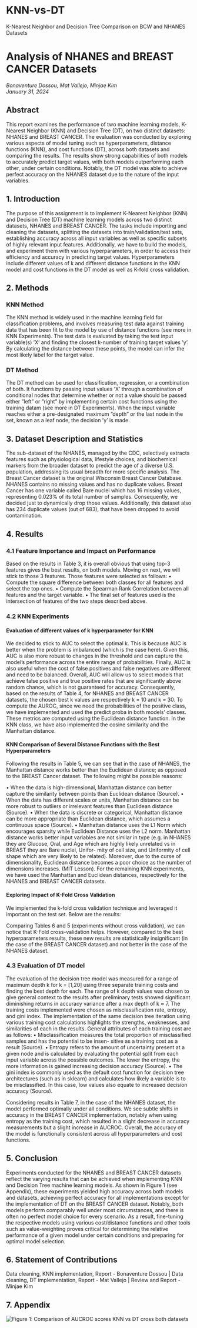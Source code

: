 # KNN-vs-DT
K-Nearest Neighbor and Decision Tree Comparison on BCW and NHANES Datasets
# Analysis of NHANES and BREAST CANCER Datasets
*Bonaventure Dossou, Mat Vallejo, Minjae Kim*  
*January 31, 2024*

## Abstract
This report examines the performance of two machine learning models, K-Nearest Neighbor (KNN) and Decision Tree (DT), on two distinct datasets: NHANES and BREAST CANCER. The evaluation was conducted by exploring various aspects of model tuning such as hyperparameters, distance functions (KNN), and cost functions (DT), across both datasets and comparing the results. The results show strong capabilities of both models to accurately predict target values, with both models outperforming each other, under certain conditions. Notably, the DT model was able to achieve perfect accuracy on the NHANES dataset due to the nature of the input variables.

## 1. Introduction
The purpose of this assignment is to implement K-Nearest Neighbor (KNN) and Decision Tree (DT) machine learning models across two distinct datasets, NHANES and BREAST CANCER. The tasks include importing and cleaning the datasets, splitting the datasets into train/validation/test sets, establishing accuracy across all input variables as well as specific subsets of highly relevant input features. Additionally, we have to build the models, and experiment them with various hyperparameters, in order to access their efficiency and accuracy in predicting target values. Hyperparameters include different values of k and different distance functions in the KNN model and cost functions in the DT model as well as K-fold cross validation.

## 2. Methods
### KNN Method
The KNN method is widely used in the machine learning field for classification problems, and involves measuring test data against training data that has been fit to the model by use of distance functions (see more in KNN Experiments). The test data is evaluated by taking the test input variable(s) ’X’ and finding the closest k-number of training target values ’y’. By calculating the distance between these points, the model can infer the most likely label for the target value.

### DT Method
The DT method can be used for classification, regression, or a combination of both. It functions by passing input values ’X’ through a combination of conditional nodes that determine whether or not a value should be passed either ”left” or ”right” by implementing certain cost functions using the training datam (see more in DT Experiments). When the input variable reaches either a pre-designated maximum ”depth” or the last node in the set, known as a leaf node, the decision ’y’ is made.

## 3. Dataset Description and Statistics
The sub-dataset of the NHANES, managed by the CDC, selectively extracts features such as physiological data, lifestyle choices, and biochemical markers from the broader dataset to predict the age of a diverse U.S. population, addressing its usual breadth for more specific analysis. The Breast Cancer dataset is the original Wisconsin Breast Cancer Database.
NHANES contains no missing values and has no duplicate values. Breast Cancer has one variable called Bare nuclei which has 16 missing values, representing 0.023% of its total number of samples. Consequently, we decided just to dynamically drop those values. Additionally, this dataset also has 234 duplicate values (out of 683), that have been dropped to avoid contamination.

## 4. Results
### 4.1 Feature Importance and Impact on Performance
Based on the results in Table 3, it is overall obvious that using top-3 features gives the best results, on both models. Moving on next, we will stick to those 3 features. Those features were selected as follows:
• Compute the square difference between both classes for all features and select the top ones. 
• Compute the Spearman Rank Correlation between all features and the target variable.
• The final set of features used is the intersection of features of the two steps described above.
### 4.2 KNN Experiments
#### Evaluation of different values of k hyperparameter for KNN
We decided to stick to AUC to select the optimal k. This is because AUC is better when the problem is imbalanced (which is the case here). Given this, AUC is also more robust to changes in the threshold and can capture the model’s performance across the entire range of probabilities. Finally, AUC is also useful when the cost of false positives and false negatives are different and need to be balanced. Overall, AUC will allow us to select models that achieve false positive and true positive rates that are significantly above random chance, which is not guaranteed for accuracy. Consequently, based on the results of Table 4, for NHANES and BREAST CANCER datasets, the chosen best k values are respectively k = 10 and k = 30. To compute the AUROC, since we need the probabilities of the positive class, we have implemented and used the predict proba in both models’ classes. These metrics are computed using the Euclidean distance function. In the KNN class, we have also implemented the cosine similarity and the Manhattan distance.
#### KNN Comparison of Several Distance Functions with the Best Hyperparameters

Following the results in Table 5, we can see that in the case of NHANES, the Manhattan distance works better than the Euclidean distance; as opposed to the BREAST Cancer dataset. The following might be possible reasons:

• When the data is high-dimensional, Manhattan distance can better capture the similarity between points than Euclidean distance (Source).
• When the data has different scales or units, Manhattan distance can be more robust to outliers or irrelevant features than Euclidean distance (Source).
• When the data is discrete or categorical, Manhattan distance can be more appropriate than Euclidean distance, which assumes a continuous space (Source).
• Manhattan distance uses the L1 Norm which encourages sparsity while Euclidean Distance uses the L2 norm. Manhattan distance works better input variables are not similar in type (e.g. in NHANES they are Glucose, Oral, and Age which are highly likely unrelated vs in BREAST they are Bare nuclei, Unifor- mity of cell size, and Uniformity of cell shape which are very likely to be related). Moreover, due to the curse of dimensionality, Euclidean distance becomes a poor choice as the number of dimensions increases. (MIT Lesson).
For the remaining KNN experiments, we have used the Manhattan and Euclidean distances, respectively for the NHANES and BREAST CANCER datasets.
#### Exploring Impact of K-Fold Cross Validation
We implemented the k-fold cross validation technique and leveraged it important on the test set. Below are the results:

Comparing Tables 6 and 5 (experiments without cross validation), we can notice that K-Fold cross-validation helps. However, compared to the best hyperparameters results, these new results are statistically insignificant (in the case of the BREAST CANCER dataset) and not better in the case of the NHANES dataset.

### 4.3 Evaluation of DT model
The evaluation of the decision tree model was measured for a range of maximum depth k for k = [1,20] using three separate training costs and finding the best depth for each. The range of k depth values was chosen to give general context to the results after preliminary tests showed significant diminishing returns in accuracy variance after a max depth of k ≈ 7. The training costs implemented were chosen as misclassification rate, entropy, and gini index. The implementation of the same decision tree iteration using various training cost calculations highlights the strengths, weaknesses, and similarities of each in the results. General attributes of each training cost are as follows:
• Misclassification measures the total proportion of misclassified samples and has the potential to be insen- sitive as a training cost as a result (Source).
• Entropy refers to the amount of uncertainty present at a given node and is calculated by evaluating the potential split from each input variable across the possible outcomes. The lower the entropy, the more information is gained increasing decision accuracy (Source).
• The gini index is commonly used as the default cost function for decision tree architectures (such as in sklearn) and calculates how likely a variable is to be misclassified. In this case, low values also equate to
increased decision accuracy (Source).

Considering results in Table 7, in the case of the NHANES dataset, the model performed optimally under all conditions. We see subtle shifts in accuracy in the BREAST CANCER implementation, notably when using entropy as the training cost, which resulted in a slight decrease in accuracy measurements but a slight increase in AUCROC. Overall, the accuracy of the model is functionally consistent across all hyperparameters and cost functions.


## 5. Conclusion
Experiments conducted for the NHANES and BREAST CANCER datasets reflect the varying results that can be achieved when implementing KNN and Decision Tree machine learning models. As shown in Figure 1 (see Appendix), these experiments yielded high accuracy across both models and datasets, achieving perfect accuracy for all implementations except for the implementation of DT on the BREAST CANCER dataset. Notably, both models perform comparably well under most circumstances, and there is often no perfect model choice for every scenario. As a result, fine-tuning the respective models using various cost/distance functions and other tools such as value-weighting proves critical for determining the relative performance of a given model under certain conditions and preparing for optimal model selection.

## 6. Statement of Contributions
Data cleaning, KNN implementation, Report - Bonaventure Dossou | 
Data cleaning, DT implementation, Report - Mat Vallejo | 
Review and Report - Minjae Kim
## 7. Appendix
![Figure 1: Comparison of AUCROC scores KNN vs DT cross both datasets](link_to_image)
